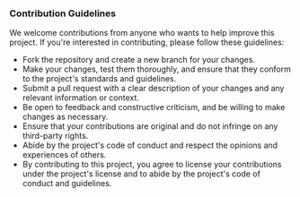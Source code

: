 ### Contribution Guidelines

We welcome contributions from anyone who wants to help improve this project. If you're interested in contributing, please follow these guidelines:

- Fork the repository and create a new branch for your changes.
- Make your changes, test them thoroughly, and ensure that they conform to the project's standards and guidelines.
- Submit a pull request with a clear description of your changes and any relevant information or context.
- Be open to feedback and constructive criticism, and be willing to make changes as necessary.
- Ensure that your contributions are original and do not infringe on any third-party rights.
- Abide by the project's code of conduct and respect the opinions and experiences of others.
- By contributing to this project, you agree to license your contributions under the project's license and to abide by the project's code of conduct and guidelines.
